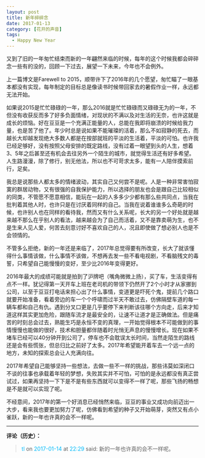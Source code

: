 ```yaml
---
layout: post
title: 新年碎碎念
date: 2017-01-13
category: [花开的声音]
tags:
  - Happy New Year
---
```


又到了旧的一年匆忙结束而新的一年翩然来临的时候，每年的这个时候我都会碎碎念一些有的没的，回顾一下过去，展望一下未来，今年也不会例外。

上一篇博文是Farewell to 2015，顺带许下了2016年的几个愿望，匆忙瞄了一眼基本都没有实现，每年制定的目标总是像读书时候带回家去的暑假作业一样，永远都无法开始。

如果说2015是忙忙碌碌的一年，那么2016就是忙忙碌碌而又碌碌无为的一年，不但没有收获反而多了好多负面情绪，对现状的不满以及对生活的无奈，也许这就是成长的烦恼。好在豆豆是一个充满正能量的人，总能在我即将崩溃的时候给我力量，也是苦了他了。年少时总是说如果不能璀璨的活着，那么不如寂静的死去，而越长大却越发现绝大多数人都是在按部就班的平淡的生活着，平淡的可怕。也许我已经足够好，没有按照父母安排的既定路线，没有过着一眼望到头的人生，想着3、5年之后甚至还有机会去往另外一个陌生的城市，就觉得生活还有好多希望。人生路漫漫，除了修行，别无他法，所以也不可苛求太多，能有一人陪伴摸索前行，足矣。

<!--more-->

我总是说那些人都太多的情绪波动，其实自己又何尝不是呢。人是一种非常害怕寂寞的群居动物，又有很强的自我保护能力，所以选择的朋友也会是跟自己比较相似的同类，不管愿不愿意相信，能玩在一起的人多多少少都有那么些共同点，当我在批判着其他人时，也许只是在讨厌着同样的自己。当我在说着谁谁多么奇葩的时候，也许别人也在同样的看待我，然而又有什么关系呢，长大的另一个好处就是越来越不那么在乎别人的看法，越来越会为了自己而活着，又不是靠卖萌为生，也不是生来人见人爱，何苦去刻意讨好不喜欢自己的人，况且即使做了想必别人也是不会领情的。

不管多么拒绝，新的一年还是来临了，2017年总觉得要有所改变，长大了就该懂得什么事情该做，什么事情不该做，不想再去发一些不看电视剧，不看脑残文的毒誓，只希望自己能慢慢的变好，至少比2016年变得更好。

2016年最大的成绩可能就是拍到了沪牌吧（嘴角微微上扬），买了车，生活变得有点不一样。犹记得第一天开车上班在老司机的带领下仍然开了2个小时才从家挪到公司，以至于豆豆打电话来担心出了什么事情，变道更是吓死个鬼，提前几个路口就要开始准备，看着旁边的车一个个呼啸而过半天不敢过去，仿佛隔壁车道的每一辆车都和自己有仇。遇到分叉口更是几乎要停下来判断该往哪个方向走，后来才知道这样其实更加危险，跟随车流才是最安全的，让速不让道才是正确做法。但是痛苦的时刻总会过去，熟能生巧是永恒不变的真理，一开始觉得根本不可能做到的事情慢慢也能做的很好，技术和胆量都伴随着时光悄无声息的慢慢增长。现在如果不堵车已经可以40分钟开到公司了，停车也不会耽误太长时间，当然走陌生的路线还是会有些慌张，但总归比之前好了太多。2017年希望能开着车去一个远一点的地方，未知的探索总会让人充满向往。

2017年希望自己能够坚持一些想法，去做一些不一样的挑战，那些讳莫如深闭口不谈的往事也承载着年轻的梦想，失败其实并不可怕，可怕的是永远都没有真正尝试过，如果再坚持一下下是不是有些东西就可以变得不一样了呢，那些飞扬的畅想是不是就可以实现了呢。

不经意间，2017年的第一个好消息已经悄然来临，豆豆的事业又成功向前迈出一大步，看来我也要更加努力了呢，仿佛看到希望的种子又开始萌芽，突然又有点小雀跃，新的一年也许真的会不一样呢。

---

**评论（历史）：**

> <font color=#00bafb>tl</font> on <font color=#00bafb>2017-01-14</font> at <font color=#00bafb>22:29</font> said: 新的一年也许真的会不一样呢。
